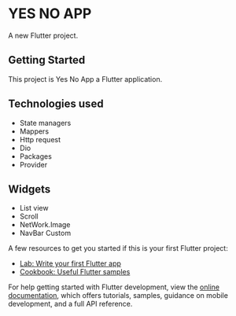 # YES NO APP

A new Flutter project.

## Getting Started

This project is Yes No App a Flutter application.

## Technologies used
- State managers
- Mappers
- Http request
- Dio
- Packages 
- Provider

## Widgets
- List view
- Scroll
- NetWork.Image
- NavBar Custom



A few resources to get you started if this is your first Flutter project:

- [Lab: Write your first Flutter app](https://docs.flutter.dev/get-started/codelab)
- [Cookbook: Useful Flutter samples](https://docs.flutter.dev/cookbook)

For help getting started with Flutter development, view the
[online documentation](https://docs.flutter.dev/), which offers tutorials,
samples, guidance on mobile development, and a full API reference.
